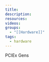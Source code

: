 ```yaml
---
title: 
description: 
resources: 
videos: 
groups:
  - "[[Hardware]]"
tags:
  - hardware
---
```

PCIEx Gens
